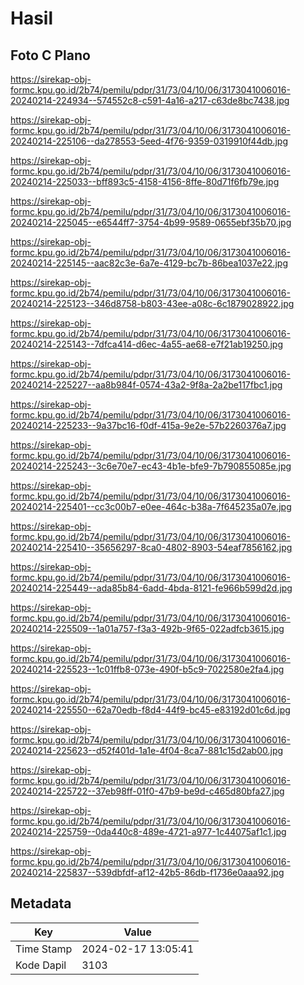 # Hasil

## Foto C Plano

https://sirekap-obj-formc.kpu.go.id/2b74/pemilu/pdpr/31/73/04/10/06/3173041006016-20240214-224934--574552c8-c591-4a16-a217-c63de8bc7438.jpg

https://sirekap-obj-formc.kpu.go.id/2b74/pemilu/pdpr/31/73/04/10/06/3173041006016-20240214-225106--da278553-5eed-4f76-9359-0319910f44db.jpg

https://sirekap-obj-formc.kpu.go.id/2b74/pemilu/pdpr/31/73/04/10/06/3173041006016-20240214-225033--bff893c5-4158-4156-8ffe-80d71f6fb79e.jpg

https://sirekap-obj-formc.kpu.go.id/2b74/pemilu/pdpr/31/73/04/10/06/3173041006016-20240214-225045--e6544ff7-3754-4b99-9589-0655ebf35b70.jpg

https://sirekap-obj-formc.kpu.go.id/2b74/pemilu/pdpr/31/73/04/10/06/3173041006016-20240214-225145--aac82c3e-6a7e-4129-bc7b-86bea1037e22.jpg

https://sirekap-obj-formc.kpu.go.id/2b74/pemilu/pdpr/31/73/04/10/06/3173041006016-20240214-225123--346d8758-b803-43ee-a08c-6c1879028922.jpg

https://sirekap-obj-formc.kpu.go.id/2b74/pemilu/pdpr/31/73/04/10/06/3173041006016-20240214-225143--7dfca414-d6ec-4a55-ae68-e7f21ab19250.jpg

https://sirekap-obj-formc.kpu.go.id/2b74/pemilu/pdpr/31/73/04/10/06/3173041006016-20240214-225227--aa8b984f-0574-43a2-9f8a-2a2be117fbc1.jpg

https://sirekap-obj-formc.kpu.go.id/2b74/pemilu/pdpr/31/73/04/10/06/3173041006016-20240214-225233--9a37bc16-f0df-415a-9e2e-57b2260376a7.jpg

https://sirekap-obj-formc.kpu.go.id/2b74/pemilu/pdpr/31/73/04/10/06/3173041006016-20240214-225243--3c6e70e7-ec43-4b1e-bfe9-7b790855085e.jpg

https://sirekap-obj-formc.kpu.go.id/2b74/pemilu/pdpr/31/73/04/10/06/3173041006016-20240214-225401--cc3c00b7-e0ee-464c-b38a-7f645235a07e.jpg

https://sirekap-obj-formc.kpu.go.id/2b74/pemilu/pdpr/31/73/04/10/06/3173041006016-20240214-225410--35656297-8ca0-4802-8903-54eaf7856162.jpg

https://sirekap-obj-formc.kpu.go.id/2b74/pemilu/pdpr/31/73/04/10/06/3173041006016-20240214-225449--ada85b84-6add-4bda-8121-fe966b599d2d.jpg

https://sirekap-obj-formc.kpu.go.id/2b74/pemilu/pdpr/31/73/04/10/06/3173041006016-20240214-225509--1a01a757-f3a3-492b-9f65-022adfcb3615.jpg

https://sirekap-obj-formc.kpu.go.id/2b74/pemilu/pdpr/31/73/04/10/06/3173041006016-20240214-225523--1c01ffb8-073e-490f-b5c9-7022580e2fa4.jpg

https://sirekap-obj-formc.kpu.go.id/2b74/pemilu/pdpr/31/73/04/10/06/3173041006016-20240214-225550--62a70edb-f8d4-44f9-bc45-e83192d01c6d.jpg

https://sirekap-obj-formc.kpu.go.id/2b74/pemilu/pdpr/31/73/04/10/06/3173041006016-20240214-225623--d52f401d-1a1e-4f04-8ca7-881c15d2ab00.jpg

https://sirekap-obj-formc.kpu.go.id/2b74/pemilu/pdpr/31/73/04/10/06/3173041006016-20240214-225722--37eb98ff-01f0-47b9-be9d-c465d80bfa27.jpg

https://sirekap-obj-formc.kpu.go.id/2b74/pemilu/pdpr/31/73/04/10/06/3173041006016-20240214-225759--0da440c8-489e-4721-a977-1c44075af1c1.jpg

https://sirekap-obj-formc.kpu.go.id/2b74/pemilu/pdpr/31/73/04/10/06/3173041006016-20240214-225837--539dbfdf-af12-42b5-86db-f1736e0aaa92.jpg


## Metadata

| Key        | Value               |
| ---------- | ------------------- |
| Time Stamp | 2024-02-17 13:05:41 |
| Kode Dapil | 3103                |



